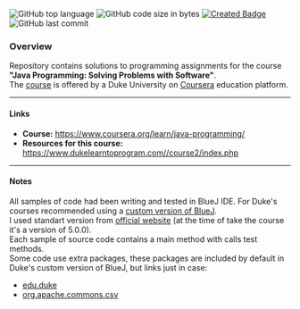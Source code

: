 ![GitHub top language](https://img.shields.io/github/languages/top/stasbutuzov/Java-Programming-Solving-Problems-with-Software?color=9cf&label=Java&logo=Java&logoColor=red&style=flat-square)
![GitHub code size in bytes](https://img.shields.io/github/languages/code-size/stasbutuzov/Java-Programming-Solving-Problems-with-Software?color=9cf&label=Code%20Size&style=flat-square) 
[![Created Badge](https://badges.strrl.dev/created/stasbutuzov/Java-Programming-Solving-Problems-with-Software?color=9cf&label=Created&logoColor=red&style=flat-square)](https://github.com/stasbutuzov/Java-Programming-Solving-Problems-with-Software)
![GitHub last commit](https://img.shields.io/github/last-commit/stasbutuzov/Java-Programming-Solving-Problems-with-Software?color=9cf&label=Last%20Commit&style=flat-square)
### Overview
Repository contains solutions to programming assignments for the course **"Java Programming: Solving Problems with Software"**.  
The [<ins>course</ins>](https://www.coursera.org/learn/java-programming/) is offered by a Duke University on [<ins>Coursera</ins>](https://www.coursera.org/) education platform.  

---
#### Links
- **Course:** [<ins>https://www.coursera.org/learn/java-programming/</ins>](https://www.coursera.org/learn/java-programming/)
- **Resources for this course:** [<ins>https://www.dukelearntoprogram.com//course2/index.php</ins>](https://www.dukelearntoprogram.com//course2/index.php)

---
#### Notes
All samples of code had been writing and tested in BlueJ IDE. For Duke's courses recommended using a [<ins>custom version of BlueJ</ins>](https://www.dukelearntoprogram.com//downloads/bluej.php?course=2).  
I used standart version from [<ins>official website</ins>](https://bluej.org) (at the time of take the course it's a version of 5.0.0).  
Each sample of source code contains a main method with calls test methods.  
Some code use extra packages, these packages are included by default in Duke's custom version of BlueJ, but links just in case:

- [<ins>edu.duke</ins>](https://www.dukelearntoprogram.com//downloads/archives/courserajava.jar)
- [<ins>org.apache.commons.csv</ins>](https://www.dukelearntoprogram.com//downloads/archives/apache-csv.jar)
